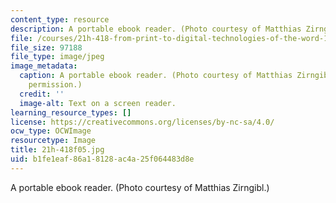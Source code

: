 ```yaml
---
content_type: resource
description: A portable ebook reader. (Photo courtesy of Matthias Zirngibl.)
file: /courses/21h-418-from-print-to-digital-technologies-of-the-word-1450-present-fall-2005/b1fe1eaf86a18128ac4a25f064483d8e_21h-418f05.jpg
file_size: 97188
file_type: image/jpeg
image_metadata:
  caption: A portable ebook reader. (Photo courtesy of Matthias Zirngibl. Used with
    permission.)
  credit: ''
  image-alt: Text on a screen reader.
learning_resource_types: []
license: https://creativecommons.org/licenses/by-nc-sa/4.0/
ocw_type: OCWImage
resourcetype: Image
title: 21h-418f05.jpg
uid: b1fe1eaf-86a1-8128-ac4a-25f064483d8e
---
```

A portable ebook reader. (Photo courtesy of Matthias Zirngibl.)